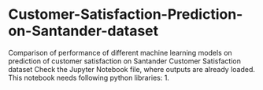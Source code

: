 # Customer-Satisfaction-Prediction-on-Santander-dataset
Comparison of performance of different machine learning models on prediction of customer satisfaction on Santander Customer Satisfaction dataset
Check the Jupyter Notebook file, where outputs are already loaded.
This notebook needs following python libraries:
  1. 
